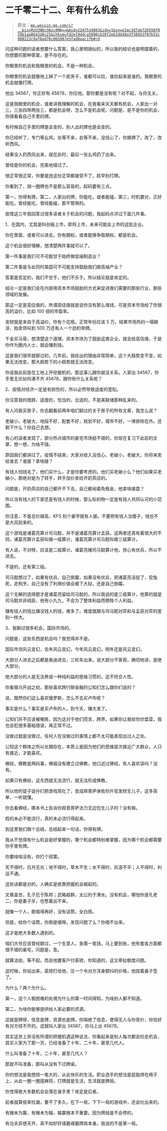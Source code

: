 # 二千零二十二、年有什么机会

> 原文：[`mp.weixin.qq.com/s?__biz=MzU3NDc5Nzc0NQ==&mid=2247514883&idx=1&sn=e3ac3d7ab72b558f929b1aa0642d8c25&chksm=fd2e19ddca5990cb20f2e62dd48a3f38953f07b52c980223c0af6ad76c065987e5fad8aac1fb#rd`](http://mp.weixin.qq.com/s?__biz=MzU3NDc5Nzc0NQ==&mid=2247514883&idx=1&sn=e3ac3d7ab72b558f929b1aa0642d8c25&chksm=fd2e19ddca5990cb20f2e62dd48a3f38953f07b52c980223c0af6ad76c065987e5fad8aac1fb#rd)

问这种问题的读者想要什么答案，我心里明镜似的，所以我的结论也是明摆着的，你想要的那种答案，是不存在的。 

你眼里的机会和我眼里的机会，不是一种机会。 

你眼里的机会就像地上掉了一个皮夹子，谁都可以捡，谁捡起来是谁的。我眼里的机会就像打牌。 

他出 34567，你正好有 45678，你压他。那你要是没有呢？对不起，与你无关。

这是我眼里的机会，或者讲我理解的机会，在我看来天天都有机会，人家出一对三，三张四带两张三，都是机会呀，怎么不是机会呢，问题是，是不是你的机会，你得看看自己手里的牌。 

有时候自己手里的牌是会变的，别人出的牌也是会变的。 

你已经听了，专门等幺鸡，左等不来，右等不来，没信心了，你换牌了，改了，改听西风。

结果没人扔西风出来，就在此时，最后一张幺鸡扔了出来。 

曾经是你的机会，完美地错过了。 

很正常很正常，你要是连这份正常都接受不了，趁早别打牌。 

你看到了，胡一圈牌也不是那么容易的，起码要有三点。

第一，你得有牌，第二，人家出的牌，你能吃，或者能碰，第三，时机要对，正好能吃。曾经能吃，曾经能碰，那不管用的。

疫情这三年我回答过很多读者关于机会的问题，我起码点评过下面几件事。 

1、在国内，尤其是科创板上市，即将上市，未来可能会上市的这批企业。

你在里面，或者可以进去，你有期权，或者能够争取期权，都是机会。 

这个机会很好理解，想清楚两件事就可以了。 

第一件事是我们可不可能甘于始终做低端制造业？

第二件事是与此同时美国可不可能支持鼓励我们做高端产业？

答案是否定的，我们不甘于，他们不乐于。所以结论就是肯定的。 

结论一定是我们会在内部用资本市场鼓励的方式来促进我们需要的那些行业，那些领域的发展。

那这一定是高估值的，所谓高估值就是说你没有那么值钱，可是资本市场给了你很高的溢价，比如 100 倍的市盈率。 

发财就是来自于高溢价，你有个花瓶，正常年份应该 5 万，结果市场热的一塌糊涂，拍卖师叫到 500 万还有人一个劲的举牌。 

千金买马骨，想清楚这个道理，资本市场为了鼓励这类企业，就会给高估值，于是你作为圈内人士，就会赚到钱。 

这是我们很早就聊过的，几年前。我给出的理由非常简单，这个大趋势变不变，如果无法改变，那大趋势下的小趋势就无法改变。

你说我此前是在工地上开挖掘机的，那这事儿跟你就没关系。人家出 34567，你手里无论如何凑不齐 45678，跟你有什么关系呢？ 

2、疫情对经济一定是有损伤的，所以必然导致适度的宽松。

你注意我的措辞，适度的，恰当的，合适的，不是美联储那种乱来的。 

有人问我买房子，你去翻看前两年咱们聊过的关于房子的所有文章，我怎么说？ 

老破小，老破大，地段不好，配套不好，规划不好，城市不好，一律排除在外。还剩下什么？你自己去想。

有心的读者发现了，部分热点城市的豪宅市场挺不错的，你现在复习下此前的文章，想一想，为啥不错。 

原因我们都讲过了。疫情不结束，大家对收入没信心，老破小，老破大，你将来卖给谁去？谁接？拿啥接？ 

有钱人怕钱毛了，他们买什么，才是你要考虑的。他们买老破小么？他们如果买老破小，那绝对是为了转手，转手加价卖给开奶茶店的。 

问题是，开奶茶店的自己都开不下去，自己都闹着免租金，他拿啥接盘？

所以当有钱人的下家还是有钱人的时候，那么标的物一定是有钱人共同认可的小范围。 

你注意，不是总价越高，KFS 刻个豪字就有人接。不要把有钱人当傻子，钱也不是大风刮来的。 

这个游戏是诸葛亮算计司马懿，并不是诸葛亮算计孟获。这两者还真有着很大的不同，诸葛亮算计孟获叫做一级算计，诸葛亮算计司马懿叫做三级算计。

有人说，不对呀，应该是二级算计。诸葛亮赌司马懿算计他，担心有伏兵，所以不进去。 

不是的，还有第三级。 

司马懿想过了，如果有伏兵，自己倒霉，如果没有伏兵，把诸葛亮活捉了，狡兔死，走狗烹，自己没有了利用价值会被下大狱，还是自己倒霉。

这个无解的选择题才是诸葛亮留给司马懿的，所以我说的是三级算计，他算的就是司马懿并非纯臣，他有小九九，不会为了整体利益而牺牲个人利益。 

赚有钱人的钱比赚没钱人的钱，难多了。难度就跟与司马懿对弈和与孟获对弈的差别一样大。

3、我聊过很多机会，国际市场的。

问题是，这些东西是机会吗？我觉得并不是。 

国际市场风云变幻，去年风云变幻，今年风云变幻，明年还是风云变幻。 

大部分人进去之后都是奥迪进去，三轮车出来。说大部分不客观，确切地讲，是绝大部分。 

绝大部分的人是无法养成一种纯利益的思维习惯的，这不符合人性。 

你看俄乌开战之初，那些喜欢跨行聊金融的公知们怎么跟你们说的？ 

说，既然你们这么喜欢俄罗斯，怎么不去买卢布呢？

事实是什么？事实是买卢布的人，到今天，赚大发了。

公知们并不应该被嘲笑，因为这对于他们而言，跨界，如果你让我给你炒盘菜，我也会犯很多基础错误，再正常不过。 

没做过就是没做过，任何人在没做过的事情上都不太可能表现出过人之处。

公知这个群体之所以长期存在，本质上是因为他们的思维层次接近广大群众，人只有接近，才能喜欢。 

佛经，佛教是两码事，佛祖没有建立过佛教，他口述过佛经。有人喜欢读吗？没有。 

如果只有佛经，这东西就无法流行，就无法形成佛教。 

所以他的徒子徒孙们把游戏简化了，变成拜菩萨保佑你升官发财生儿子，这多简单，一听就懂。 

你去看佛经，哪本书上告诉你观音菩萨法力无边包生儿子的？没有嘛。 

假的未必不能流行，真的未必流行得起来。 

到这里我们做个总结，总结起来一句话，你得有牌。 

我从不觉得有什么机会是好掌握的，哪个机会都特别难掌握，因为哪个机会都需要你手里有牌。

你要啥啥没有，你打个寂寞。

天不得时，日月无光；地不得时，草木不生；水不得时，风浪不平；人不得时，利运不通。

这些话都是对的，人确实是依靠把握机会崛起的。

文章盖世，孔子厄于陈邦；武略超群，太公钓于渭水。没有机会，哪怕你是孔老二，你是姜子牙，也憋着出不来。

就像一个人，歌唱得再好，没有话筒，全白搭。

但是，给你个话筒，你倒是唱呀。发现问题了么？你唱不出来。

这才是绝大多数人遇到的。 

咱们大号应该曾经聊过，一个生意人，急需一笔钱，马上要到账，他有套各方面都很不错的豪宅，问题是，急。 

就算法拍，等不起。而且他要客户付英镑，你知道的，这又牵扯额度问题。

这时候，你站出来，英镑打给他，压一个令对方浑身颤抖的价格，他捏着鼻子签了。

为什么？两个为什么。

第一，这个人极困难的处境为什么你第一时间得知，为啥别人都不知道。

第二，为啥你能够提供给人家必要的资源。

这就是牌呀，信息是牌，资源也是牌。你隔绝了信息，使得无人与你竞价，你恰好有对方绕不开的。这就叫人家出 34567，你马上出 45678。 

其实这世上并没有所谓的把握机遇这种说法，你看起来是别人每次都会捡走机会，其实人家为了那一天，已经准备了十年，二十年，甚至几代人。 

什么叫准备了十年，二十年，甚至几代人？ 

那就不叫准备，那叫从没有下过牌桌。

你的想法是我想捞一笔大的，从此快乐的生活。职业选手的想法是屁股焊在椅子上，从此一圈一圈搓麻将，打牌就是生活，生活就是牌局。

你觉得绝大多数机会会落在谁手里？肯定是后者。 

前者就算侥幸捡漏，要不了多久，在下一局，下下一局的游戏中，还会吐出来的。 

有赌未为赢，有赌未为输，输赢根本不重要。因为牌局是不会停的。

有功夫异想天开，真不如好好琢磨琢磨牌局本身。我说的不是某一局。